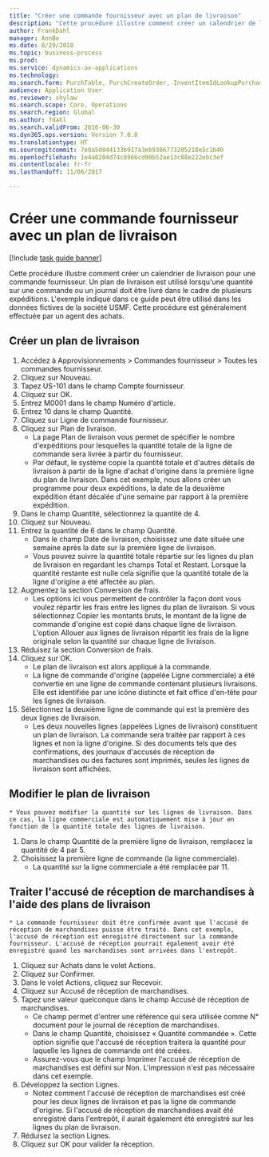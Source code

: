 ```yaml
--- 
title: "Créer une commande fournisseur avec un plan de livraison"
description: "Cette procédure illustre comment créer un calendrier de livraison pour une commande fournisseur."
author: FrankDahl
manager: AnnBe
ms.date: 8/29/2018
ms.topic: business-process
ms.prod: 
ms.service: dynamics-ax-applications
ms.technology: 
ms.search.form: PurchTable, PurchCreateOrder, InventItemIdLookupPurchase, PurchDeliverySchedule, PurchEditLines
audience: Application User
ms.reviewer: shylaw
ms.search.scope: Core, Operations
ms.search.region: Global
ms.author: fdahl
ms.search.validFrom: 2016-06-30
ms.dyn365.ops.version: Version 7.0.0
ms.translationtype: HT
ms.sourcegitcommit: 7e0a5d044133b917a3eb9386773205218e5c1b40
ms.openlocfilehash: 1e4a0204d74c8966cd90b52ae13c88e222ebc3ef
ms.contentlocale: fr-fr
ms.lasthandoff: 11/06/2017

---
```

# <a name="create-a-purchase-order-with-a-delivery-schedule"></a>Créer une commande fournisseur avec un plan de livraison

[!include [task guide banner](../../includes/task-guide-banner.md)]

Cette procédure illustre comment créer un calendrier de livraison pour une commande fournisseur. Un plan de livraison est utilisé lorsqu'une quantité sur une commande ou un journal doit être livré dans le cadre de plusieurs expéditions. L'exemple indiqué dans ce guide peut être utilisé dans les données fictives de la société USMF. Cette procédure est généralement effectuée par un agent des achats.


## <a name="create-a-delivery-schedule"></a>Créer un plan de livraison
1. Accédez à Approvisionnements > Commandes fournisseur > Toutes les commandes fournisseur.
2. Cliquez sur Nouveau.
3. Tapez US-101 dans le champ Compte fournisseur.
4. Cliquez sur OK.
5. Entrez M0001 dans le champ Numéro d'article.
6. Entrez 10 dans le champ Quantité.
7. Cliquez sur Ligne de commande fournisseur.
8. Cliquez sur Plan de livraison.
    * La page Plan de livraison vous permet de spécifier le nombre d'expéditions pour lesquelles la quantité totale de la ligne de commande sera livrée à partir du fournisseur.  
    * Par défaut, le système copie la quantité totale et d'autres détails de livraison à partir de la ligne d'achat d'origine dans la première ligne du plan de livraison. Dans cet exemple, nous allons créer un programme pour deux expéditions, la date de la deuxième expédition étant décalée d'une semaine par rapport à la première expédition.  
9. Dans le champ Quantité, sélectionnez la quantité de 4.
10. Cliquez sur Nouveau.
11. Entrez la quantité de 6 dans le champ Quantité.
    * Dans le champ Date de livraison, choisissez une date située une semaine après la date sur la première ligne de livraison.  
    * Vous pouvez suivre la quantité totale répartie sur les lignes du plan de livraison en regardant les champs Total et Restant. Lorsque la quantité restante est nulle cela signifie que la quantité totale de la ligne d'origine a été affectée au plan.  
12. Augmentez la section Conversion de frais.
    * Les options ici vous permettent de contrôler la façon dont vous voulez répartir les frais entre les lignes du plan de livraison. Si vous sélectionnez Copier les montants bruts, le montant de la ligne de commande d'origine est copié dans chaque ligne de livraison. L'option Allouer aux lignes de livraison répartit les frais de la ligne originale selon la quantité sur chaque ligne de livraison.  
13. Réduisez la section Conversion de frais.
14. Cliquez sur OK.
    * Le plan de livraison est alors appliqué à la commande.  
    * La ligne de commande d'origine (appelée Ligne commerciale) a été convertie en une ligne de commande contenant plusieurs livraisons. Elle est identifiée par une icône distincte et fait office d'en-tête pour les lignes de livraison.  
15. Sélectionnez la deuxième ligne de commande qui est la première des deux lignes de livraison.
    * Les deux nouvelles lignes (appelées Lignes de livraison) constituent un plan de livraison. La commande sera traitée par rapport à ces lignes et non la ligne d'origine. Si des documents tels que des confirmations, des journaux d'accusés de réception de marchandises ou des factures sont imprimés, seules les lignes de livraison sont affichées.  

## <a name="change-the-delivery-schedule"></a>Modifier le plan de livraison
    * Vous pouvez modifier la quantité sur les lignes de livraison. Dans ce cas, la ligne commerciale est automatiquement mise à jour en fonction de la quantité totale des lignes de livraison.  
1. Dans le champ Quantité de la première ligne de livraison, remplacez la quantité de 4 par 5.
2. Choisissez la première ligne de commande (la ligne commerciale).
    * La quantité sur la ligne commerciale a été remplacée par 11.  

## <a name="process-product-receipt-using-delivery-schedules"></a>Traiter l'accusé de réception de marchandises à l'aide des plans de livraison
    * La commande fournisseur doit être confirmée avant que l'accusé de réception de marchandises puisse être traité. Dans cet exemple, l'accusé de réception est enregistré directement sur la commande fournisseur. L'accusé de réception pourrait également avoir été enregistré quand les marchandises sont arrivées dans l'entrepôt.  
1. Cliquez sur Achats dans le volet Actions.
2. Cliquez sur Confirmer.
3. Dans le volet Actions, cliquez sur Recevoir.
4. Cliquez sur Accusé de réception de marchandises.
5. Tapez une valeur quelconque dans le champ Accusé de réception de marchandises.
    * Ce champ permet d'entrer une référence qui sera utilisée comme N° document pour le journal de réception de marchandises.  
    * Dans le champ Quantité, choisissez « Quantité commandée ». Cette option signifie que l'accusé de réception traitera la quantité pour laquelle les lignes de commande ont été créées.  
    * Assurez-vous que le champ Imprimer l'accusé de réception de marchandises est défini sur Non. L'impression n'est pas nécessaire dans cet exemple.  
6. Développez la section Lignes.
    * Notez comment l'accusé de réception de marchandises est créé pour les deux lignes de livraison et pas la ligne de commande d'origine. Si l'accusé de réception de marchandises avait été enregistré dans l'entrepôt, il aurait également été enregistré sur les lignes du plan de livraison.  
7. Réduisez la section Lignes.
8. Cliquez sur OK pour valider la réception.


